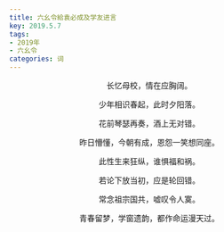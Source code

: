 ```yaml
---
title: 六幺令給袁必成及学友进言
key: 2019.5.7
tags: 
- 2019年 
- 六幺令
categories: 词
---
```


<p align="center">长忆母校，情在应胸阔。
</p>
<p align="center">少年相识春起，此时夕阳落。
</p>
<p align="center">花前琴瑟再奏，酒上无对错。
</p>
<p align="center">昨日懵懂，今朝有成，恩怨一笑想同座。
</p>
<p align="center">此性生来狂纵，谁惧福和祸。
</p>
<p align="center">若论下放当初，应是轮回错。
</p>
<p align="center">常念祖宗国共，嘘叹令人寞。
</p>
<p align="center">青春留梦，学窗遗韵，都作命运漫天过。
</p>
